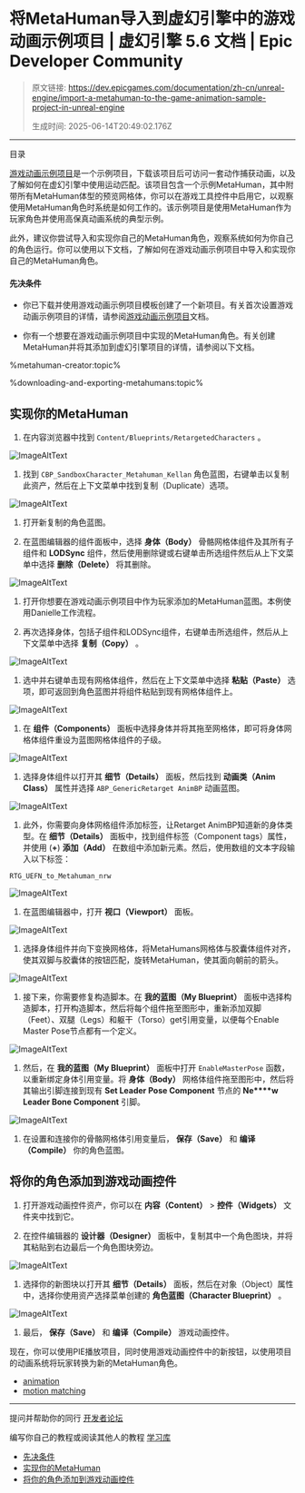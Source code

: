 # 将MetaHuman导入到虚幻引擎中的游戏动画示例项目 | 虚幻引擎 5.6 文档 | Epic Developer Community

> 原文链接: https://dev.epicgames.com/documentation/zh-cn/unreal-engine/import-a-metahuman-to-the-game-animation-sample-project-in-unreal-engine
> 
> 生成时间: 2025-06-14T20:49:02.176Z

---

目录

[游戏动画示例项目](/documentation/zh-cn/unreal-engine/game-animation-sample-project-in-unreal-engine)是一个示例项目，下载该项目后可访问一套动作捕获动画，以及了解如何在虚幻引擎中使用运动匹配。该项目包含一个示例MetaHuman，其中附带所有MetaHuman体型的预览网格体，你可以在游戏工具控件中启用它，以观察使用MetaHuman角色时系统是如何工作的。该示例项目是使用MetaHuman作为玩家角色并使用高保真动画系统的典型示例。

此外，建议你尝试导入和实现你自己的MetaHuman角色，观察系统如何为你自己的角色运行。你可以使用以下文档，了解如何在游戏动画示例项目中导入和实现你自己的MetaHuman角色。

#### 先决条件

-   你已下载并使用游戏动画示例项目模板创建了一个新项目。有关首次设置游戏动画示例项目的详情，请参阅[游戏动画示例项目](/documentation/zh-cn/unreal-engine/game-animation-sample-project-in-unreal-engine)文档。
    
-   你有一个想要在游戏动画示例项目中实现的MetaHuman角色。有关创建MetaHuman并将其添加到虚幻引擎项目的详情，请参阅以下文档。
    

%metahuman-creator:topic%

%downloading-and-exporting-metahumans:topic%

## 实现你的MetaHuman

1.  在内容浏览器中找到 `Content/Blueprints/RetargetedCharacters` 。

![ImageAltText](https://d1iv7db44yhgxn.cloudfront.net/documentation/images/a3904b19-1776-4364-84d6-c3459733dcca/image_0.png)

1.  找到 `CBP_SandboxCharacter_Metahuman_Kellan` 角色蓝图，右键单击以复制此资产，然后在上下文菜单中找到复制（Duplicate）选项。

![ImageAltText](https://d1iv7db44yhgxn.cloudfront.net/documentation/images/db08b640-3c64-4edf-8b16-59f8b412b854/image_1.png)

1.  打开新复制的角色蓝图。
    
2.  在蓝图编辑器的组件面板中，选择 **身体（Body）** 骨骼网格体组件及其所有子组件和 **LODSync** 组件，然后使用删除键或右键单击所选组件然后从上下文菜单中选择 **删除（Delete）** 将其删除。
    

![ImageAltText](https://d1iv7db44yhgxn.cloudfront.net/documentation/images/a4a9c79e-731f-4ae2-9664-6ef6fb548a24/image_2.png)

1.  打开你想要在游戏动画示例项目中作为玩家添加的MetaHuman蓝图。本例使用Danielle工作流程。
    
2.  再次选择身体，包括子组件和LODSync组件，右键单击所选组件，然后从上下文菜单中选择 **复制（Copy）** 。
    

![ImageAltText](https://d1iv7db44yhgxn.cloudfront.net/documentation/images/8b197853-64fa-406b-a459-a8b969ad437a/image_3.png)

1.  选中并右键单击现有网格体组件，然后在上下文菜单中选择 **粘贴（Paste）** 选项，即可返回到角色蓝图并将组件粘贴到现有网格体组件上。

![ImageAltText](https://d1iv7db44yhgxn.cloudfront.net/documentation/images/cfc36d6a-2be2-4795-839f-543fa3b8771d/image_4.png)

1.  在 **组件（Components）** 面板中选择身体并将其拖至网格体，即可将身体网格体组件重设为蓝图网格体组件的子级。

![ImageAltText](https://d1iv7db44yhgxn.cloudfront.net/documentation/images/5ea2e5c4-0cec-4a2c-a562-37462299c6a9/image_5.png)

1.  选择身体组件以打开其 **细节（Details）** 面板，然后找到 **动画类（Anim Class）** 属性并选择 `ABP_GenericRetarget AnimBP` 动画蓝图。

![ImageAltText](https://d1iv7db44yhgxn.cloudfront.net/documentation/images/c08db3ff-2b23-4921-9b7a-e608d0e352d4/image_6.png)

1.  此外，你需要向身体网格组件添加标签，让Retarget AnimBP知道新的身体类型。在 **细节（Details）** 面板中，找到组件标签（Component tags）属性，并使用 (**+**) **添加（Add）** 在数组中添加新元素。然后，使用数组的文本字段输入以下标签：

`RTG_UEFN_to_Metahuman_nrw`

![ImageAltText](https://d1iv7db44yhgxn.cloudfront.net/documentation/images/2bced2bb-c376-4086-adac-6e12876f37f7/image_7.png)

1.  在蓝图编辑器中，打开 **视口（Viewport）** 面板。

![ImageAltText](https://d1iv7db44yhgxn.cloudfront.net/documentation/images/182fde87-0929-4842-810a-fd25d28b81b9/image_8.png)

1.  选择身体组件并向下变换网格体，将MetaHumans网格体与胶囊体组件对齐，使其双脚与胶囊体的按钮匹配，旋转MetaHuman，使其面向朝前的箭头。

![ImageAltText](https://d1iv7db44yhgxn.cloudfront.net/documentation/images/d7d90eb1-d4a9-4a92-910c-018cfb6cac35/image_9.png)

1.  接下来，你需要修复构造脚本。在 **我的蓝图（My Blueprint）** 面板中选择构造脚本，打开构造脚本，然后将每个组件拖至图形中，重新添加双脚（Feet）、双腿（Legs）和躯干（Torso）get引用变量，以便每个Enable Master Pose节点都有一个定义。

![ImageAltText](https://d1iv7db44yhgxn.cloudfront.net/documentation/images/c06821de-8183-4912-88b4-d987e0177393/image_10.png)

1.  然后，在 **我的蓝图（My Blueprint）** 面板中打开 `EnableMasterPose` 函数，以重新绑定身体引用变量。将 **身体（Body）** 网格体组件拖至图形中，然后将其输出引脚连接到现有 **Set Leader Pose Component** 节点的 **Ne****w Leader Bone Component** 引脚。

![ImageAltText](https://d1iv7db44yhgxn.cloudfront.net/documentation/images/19491fe5-e3e9-4698-a21e-52a4ceaed9e5/image_11.png)

1.  在设置和连接你的骨骼网格体引用变量后， **保存（Save）** 和 **编译（Compile）** 你的角色蓝图。

## 将你的角色添加到游戏动画控件

1.  打开游戏动画控件资产，你可以在 **内容（Content）** > **控件（Widgets）** 文件夹中找到它。
    
2.  在控件编辑器的 **设计器（Designer）** 面板中，复制其中一个角色图块，并将其粘贴到右边最后一个角色图块旁边。
    

![ImageAltText](https://d1iv7db44yhgxn.cloudfront.net/documentation/images/3f78234f-a0be-4b5c-b8e6-d07312c4f5f0/image_12.png)

1.  选择你的新图块以打开其 **细节（Details）** 面板，然后在对象（Object）属性中，选择你使用资产选择菜单创建的 **角色蓝图（Character Blueprint）** 。

![ImageAltText](https://d1iv7db44yhgxn.cloudfront.net/documentation/images/49b3f768-8482-4161-a3ac-bb82c78c74fc/image_13.png)

1.  最后， **保存（Save）** 和 **编译（Compile）** 游戏动画控件。

现在，你可以使用PIE播放项目，同时使用游戏动画控件中的新按钮，以使用项目的动画系统将玩家转换为新的MetaHuman角色。

-   [animation](https://dev.epicgames.com/community/search?query=animation)
-   [motion matching](https://dev.epicgames.com/community/search?query=motion%20matching)

* * *

提问并帮助你的同行 [开发者论坛](https://forums.unrealengine.com/categories?tag=unreal-engine)

编写你自己的教程或阅读其他人的教程 [学习库](https://dev.epicgames.com/community/unreal-engine/learning)

-   [先决条件](/documentation/zh-cn/unreal-engine/import-a-metahuman-to-the-game-animation-sample-project-in-unreal-engine#%E5%85%88%E5%86%B3%E6%9D%A1%E4%BB%B6)
-   [实现你的MetaHuman](/documentation/zh-cn/unreal-engine/import-a-metahuman-to-the-game-animation-sample-project-in-unreal-engine#%E5%AE%9E%E7%8E%B0%E4%BD%A0%E7%9A%84metahuman)
-   [将你的角色添加到游戏动画控件](/documentation/zh-cn/unreal-engine/import-a-metahuman-to-the-game-animation-sample-project-in-unreal-engine#%E5%B0%86%E4%BD%A0%E7%9A%84%E8%A7%92%E8%89%B2%E6%B7%BB%E5%8A%A0%E5%88%B0%E6%B8%B8%E6%88%8F%E5%8A%A8%E7%94%BB%E6%8E%A7%E4%BB%B6)